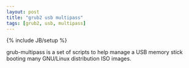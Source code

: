 ```yaml
---
layout: post
title: "grub2 usb multipass"
tags: [grub2, usb, multipass]
---
```

{% include JB/setup %}

<p>
grub-multipass is a set of scripts to help manage a USB memory stick booting many GNU/Linux distribution ISO images.
</p>
<br />
<p>
<div class="github-widget" data-repo="Thermionix/multipass-usb"></div>

<script src="https://cdnjs.cloudflare.com/ajax/libs/jquery/1.8.3/jquery.min.js" type="text/javascript"></script>

<script src="https://raw.github.com/JoelSutherland/GitHub-jQuery-Repo-Widget/master/jquery.githubRepoWidget.min.js" type="text/javascript"></script>
</p>

